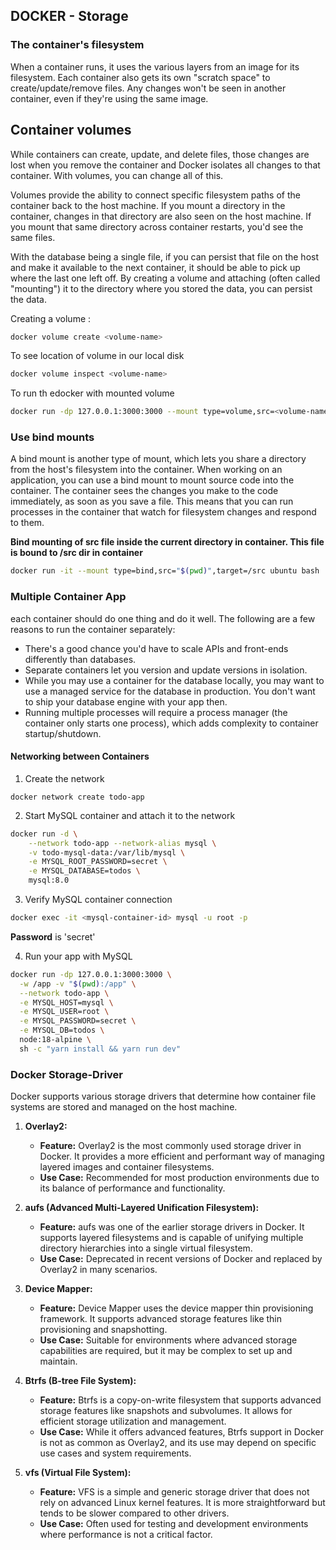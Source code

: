 ## DOCKER - Storage
### The container's filesystem
When a container runs, it uses the various layers from an image for its filesystem. Each container also gets its own "scratch space" to create/update/remove files. Any changes won't be seen in another container, even if they're using the same image.

## Container volumes
While containers can create, update, and delete files, those changes are lost when you remove the container and Docker isolates all changes to that container. With volumes, you can change all of this.

Volumes provide the ability to connect specific filesystem paths of the container back to the host machine. If you mount a directory in the container, changes in that directory are also seen on the host machine. If you mount that same directory across container restarts, you'd see the same files.

With the database being a single file, if you can persist that file on the host and make it available to the next container, it should be able to pick up where the last one left off. By creating a volume and attaching (often called "mounting") it to the directory where you stored the data, you can persist the data. 

Creating a volume :
```bash
docker volume create <volume-name>
```
To see location of volume in our local disk
```bash
docker volume inspect <volume-name>
```

To run th edocker with mounted volume
```bash
docker run -dp 127.0.0.1:3000:3000 --mount type=volume,src=<volume-name>,target=/etc/todos <imageName>
```

### Use bind mounts
A bind mount is another type of mount, which lets you share a directory from the host's filesystem into the container. When working on an application, you can use a bind mount to mount source code into the container. The container sees the changes you make to the code immediately, as soon as you save a file. This means that you can run processes in the container that watch for filesystem changes and respond to them.

**Bind mounting of src file inside the current directory in container. This file is bound to /src dir in container**
```bash
docker run -it --mount type=bind,src="$(pwd)",target=/src ubuntu bash
```


### Multiple Container App
each container should do one thing and do it well. The following are a few reasons to run the container separately:

- There's a good chance you'd have to scale APIs and front-ends differently than databases.
- Separate containers let you version and update versions in isolation.
- While you may use a container for the database locally, you may want to use a managed service for the database in production. You don't want to ship your database engine with your app then.
- Running multiple processes will require a process manager (the container only starts one process), which adds complexity to container startup/shutdown. 

#### Networking between Containers

1. Create the network
```
docker network create todo-app
```
2. Start MySQL container and attach it to the network
```bash
docker run -d \
    --network todo-app --network-alias mysql \
    -v todo-mysql-data:/var/lib/mysql \
    -e MYSQL_ROOT_PASSWORD=secret \
    -e MYSQL_DATABASE=todos \
    mysql:8.0
```
3. Verify MySQL container connection
```bash
docker exec -it <mysql-container-id> mysql -u root -p
```
**Password** is 'secret'

4. Run your app with MySQL
```bash
docker run -dp 127.0.0.1:3000:3000 \
  -w /app -v "$(pwd):/app" \
  --network todo-app \
  -e MYSQL_HOST=mysql \
  -e MYSQL_USER=root \
  -e MYSQL_PASSWORD=secret \
  -e MYSQL_DB=todos \
  node:18-alpine \
  sh -c "yarn install && yarn run dev"
```

### Docker Storage-Driver
Docker supports various storage drivers that determine how container file systems are stored and managed on the host machine.

1. **Overlay2:**
   - **Feature:** Overlay2 is the most commonly used storage driver in Docker. It provides a more efficient and performant way of managing layered images and container filesystems.
   - **Use Case:** Recommended for most production environments due to its balance of performance and functionality.

2. **aufs (Advanced Multi-Layered Unification Filesystem):**
   - **Feature:** aufs was one of the earlier storage drivers in Docker. It supports layered filesystems and is capable of unifying multiple directory hierarchies into a single virtual filesystem.
   - **Use Case:** Deprecated in recent versions of Docker and replaced by Overlay2 in many scenarios.

3. **Device Mapper:**
   - **Feature:** Device Mapper uses the device mapper thin provisioning framework. It supports advanced storage features like thin provisioning and snapshotting.
   - **Use Case:** Suitable for environments where advanced storage capabilities are required, but it may be complex to set up and maintain.

4. **Btrfs (B-tree File System):**
   - **Feature:** Btrfs is a copy-on-write filesystem that supports advanced storage features like snapshots and subvolumes. It allows for efficient storage utilization and management.
   - **Use Case:** While it offers advanced features, Btrfs support in Docker is not as common as Overlay2, and its use may depend on specific use cases and system requirements.

5. **vfs (Virtual File System):**
   - **Feature:** VFS is a simple and generic storage driver that does not rely on advanced Linux kernel features. It is more straightforward but tends to be slower compared to other drivers.
   - **Use Case:** Often used for testing and development environments where performance is not a critical factor.
